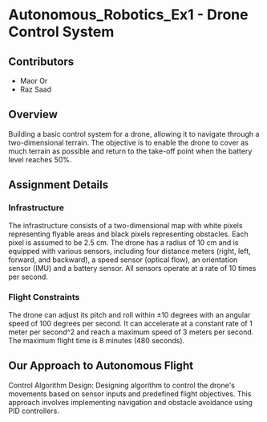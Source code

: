 # Autonomous_Robotics_Ex1 - Drone Control System
## Contributors
* Maor Or
* Raz Saad
## Overview
Building a basic control system for a drone, allowing it to navigate through a two-dimensional terrain. The objective is to enable the drone to cover as much terrain as possible and return to the take-off point when the battery level reaches 50%.

## Assignment Details
### Infrastructure
The infrastructure consists of a two-dimensional map with white pixels representing flyable areas and black pixels representing obstacles.
Each pixel is assumed to be 2.5 cm.
The drone has a radius of 10 cm and is equipped with various sensors, including four distance meters (right, left, forward, and backward), a speed sensor (optical flow), an orientation sensor (IMU) and a battery sensor. All sensors operate at a rate of 10 times per second.
### Flight Constraints
The drone can adjust its pitch and roll within ±10 degrees with an angular speed of 100 degrees per second.
It can accelerate at a constant rate of 1 meter per second^2 and reach a maximum speed of 3 meters per second.
The maximum flight time is 8 minutes (480 seconds).
## Our Approach to Autonomous Flight
Control Algorithm Design: Designing algorithm to control the drone's movements based on sensor inputs and predefined flight objectives. This approach involves implementing navigation and obstacle avoidance using PID controllers.
